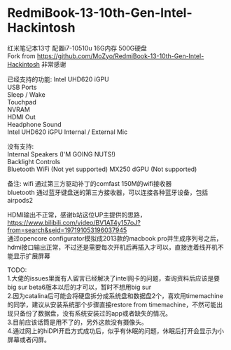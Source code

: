 # RedmiBook-13-10th-Gen-Intel-Hackintosh
红米笔记本13寸 配置i7-10510u 16G内存 500G硬盘  
Fork from  https://github.com/MoZyo/RedmiBook-13-10th-Gen-Intel-Hackintosh 非常感谢



已经支持的功能:
 Intel UHD620 iGPU  
 USB Ports  
 Sleep / Wake  
 Touchpad  
 NVRAM  
 HDMI Out  
 Headphone Sound  
 Intel UHD620 iGPU
 Internal / External Mic  
 
 
 
没有支持:  
 Internal Speakers (I'M GOING NUTS!)  
 Backlight Controls  
 Bluetooth
 WiFi (Not yet supported)
 MX250 dGPU (Not supported)  

备注:
wifi 通过第三方驱动补丁的comfast 150M的wifi接收器  
bluetooth  通过蓝牙键盘送的第三方接收器，可以连接各种蓝牙设备，包括airpods2  


HDMI输出不正常，感谢b站这位UP主提供的思路，https://www.bilibili.com/video/BV1AT4y157oJ?from=search&seid=197191053196037945  
通过opencore configurator模拟成2013款的macbook pro并生成序列号之后，hdmi接口输出正常，不过还是需要每次开机后再插入才可以，直接连着线开机不能显示扩展屏幕

TODO:  
1.大佬的issues里面有人留言已经解决了intel网卡的问题，查询资料后应该是要big sur beta6版本以后的才可以，暂时不想用big sur  
2.因为catalina后可能会将硬盘拆分成系统盘和数据盘2个，喜欢用timemachine的同学，建议从安装系统那个步骤直接restore from timemachine，不然可能出现只备份了数据盘，没有系统安装过的app或者缺失的情况。  
3.目前应该话筒是用不了的，另外这款没有摄像头。  
4.通过网上的hiDPI开启方式成功后，似乎有休眠的问题，休眠后打开会显示为小屏幕或者闪屏。
